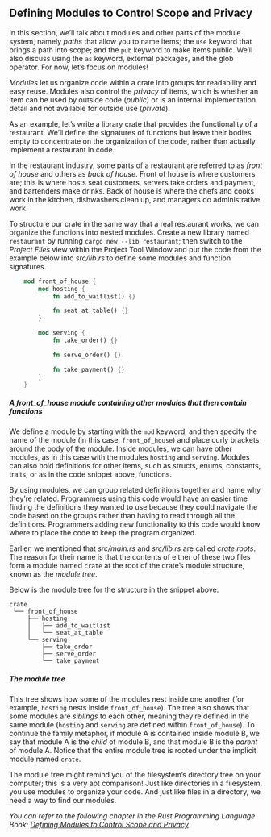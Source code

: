 ## Defining Modules to Control Scope and Privacy

In this section, we’ll talk about modules and other parts of the module system, namely _paths_ that allow you to name items; the `use` keyword that brings a path into scope; and the `pub` keyword to make items public. We’ll also discuss using the `as` keyword, external packages, and the glob operator. For now, let’s focus on modules!

_Modules_ let us organize code within a crate into groups for readability and easy reuse. Modules also control the _privacy_ of items, which is whether an item can be used by outside code (_public_) or is an internal implementation detail and not available for outside use (_private_).

As an example, let’s write a library crate that provides the functionality of a restaurant. We’ll define the signatures of functions but leave their bodies empty to concentrate on the organization of the code, rather than actually implement a restaurant in code.

In the restaurant industry, some parts of a restaurant are referred to as _front of house_ and others as _back of house_. Front of house is where customers are; this is where hosts seat customers, servers take orders and payment, and bartenders make drinks. Back of house is where the chefs and cooks work in the kitchen, dishwashers clean up, and managers do administrative work.

To structure our crate in the same way that a real restaurant works, we can organize the functions into nested modules. Create a new library named `restaurant` by running `cargo new --lib restaurant`; then switch to the _Project Files_ view within the Project Tool Window and put the code from the example below into _src/lib.rs_ to define some modules and function signatures. 

```rust
    mod front_of_house {
        mod hosting {
            fn add_to_waitlist() {}

            fn seat_at_table() {}
        }

        mod serving {
            fn take_order() {}

            fn serve_order() {}

            fn take_payment() {}
        }
    }
```

##### A front_of_house module containing other modules that then contain functions

We define a module by starting with the `mod` keyword, and then specify the name of the module (in this case, `front_of_house`) and place curly brackets around the body of the module. Inside modules, we can have other modules, as in this case with the modules `hosting` and `serving`. Modules can also hold definitions for other items, such as structs, enums, constants, traits, or as in the code snippet above, functions.

By using modules, we can group related definitions together and name why they’re related. Programmers using this code would have an easier time finding the definitions they wanted to use because they could navigate the code based on the groups rather than having to read through all the definitions. Programmers adding new functionality to this code would know where to place the code to keep the program organized.

Earlier, we mentioned that _src/main.rs_ and _src/lib.rs_ are called _crate roots_. The reason for their name is that the contents of either of these two files form a module named `crate` at the root of the crate’s module structure, known as the _module tree_.

Below is the module tree for the structure in the snippet above.

    crate
     └── front_of_house
         ├── hosting
         │   ├── add_to_waitlist
         │   └── seat_at_table
         └── serving
             ├── take_order
             ├── serve_order
             └── take_payment

##### The module tree

This tree shows how some of the modules nest inside one another (for example, `hosting` nests inside `front_of_house`). The tree also shows that some modules are _siblings_ to each other, meaning they’re defined in the same module (`hosting` and `serving` are defined within `front_of_house`). To continue the family metaphor, if module A is contained inside module B, we say that module A is the _child_ of module B, and that module B is the _parent_ of module A. Notice that the entire module tree is rooted under the implicit module named `crate`.

The module tree might remind you of the filesystem’s directory tree on your computer; this is a very apt comparison! Just like directories in a filesystem, you use modules to organize your code. And just like files in a directory, we need a way to find our modules.

_You can refer to the following chapter in the Rust Programming Language Book: [Defining Modules to Control Scope and Privacy](https://doc.rust-lang.org/stable/book/ch07-02-defining-modules-to-control-scope-and-privacy.html)_
